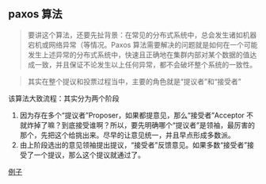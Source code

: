 ## paxos 算法

> 要讲这个算法，还要先扯背景：在常见的分布式系统中，总会发生诸如机器宕机或网络异常（等情况。Paxos 算法需要解决的问题就是如何在一个可能发生上述异常的分布式系统中，快速且正确地在集群内部对某个数据的值达成一致，并且保证不论发生以上任何异常，都不会破坏整个系统的一致性。

> 其实在整个提议和投票过程当中，主要的角色就是“提议者”和“接受者”

该算法大致流程：其实分为两个阶段

1. 因为存在多个“提议者”Proposer，如果都提意见，那么“接受者”Acceptor 不就炸掉了嘛？到底接受谁啊？所以，要先明确哪个“提议者”是领袖，最厉害的那个，先把这个给挑出来。尽早的让意见统一，并且早点形成多数派。
2. 由上阶段选出的意见领袖提出提议，“接受者”反馈意见。如果多数“接受者”接受了一个提议，那么这个提议就通过了。

[例子](https://ocavue.com/paxos.html#%E8%8A%82%E7%82%B9%E6%95%85%E9%9A%9C%E7%9A%84%E4%BE%8B%E5%AD%90)
